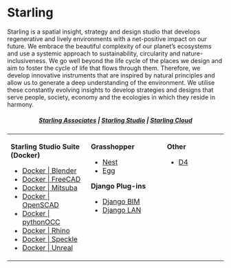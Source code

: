 # Starling

Starling is a spatial insight, strategy and design studio that develops regenerative and lively environments with a net-positive impact on our future. We embrace the beautiful complexity of our planet’s ecosystems and use a systemic approach to sustainability, circularity and nature-inclusiveness. We go well beyond the life cycle of the places we design and aim to foster the cycle of life that flows through them. Therefore, we develop innovative instruments that are inspired by natural principles and allow us to generate a deep understanding of the environment. We utilise these constantly evolving insights to develop strategies and designs that serve people, society, economy and the ecologies in which they reside in harmony.

<div align="center">

##### [Starling Associates](https://www.starling.associates/ "Starling Associates") | [Starling Studio](https://www.starling.studio/ "Starling Studio") | [Starling Cloud](https://www.starling.cloud/ "Starling Cloud")

</div>

<div align="center">
<table><tbody><tr><td valign="top">
<img width="300" height="1" />

**Starling Studio Suite (Docker)**

- [Docker | Blender](https://github.com/starling-cloud/docker-blender)
- [Docker | FreeCAD](https://github.com/starling-cloud/docker-freecad)
- [Docker | Mitsuba](https://github.com/starling-cloud/docker-mitsuba)
- [Docker | OpenSCAD](https://github.com/starling-cloud/docker-openscad)
- [Docker | pythonOCC](https://github.com/starling-cloud/docker-pythonocc)
- [Docker | Rhino](https://github.com/starling-cloud/docker-rhino)
- [Docker | Speckle](https://github.com/starling-cloud/docker-speckle)
- [Docker | Unreal](https://github.com/starling-cloud/docker-unreal)

</td><td valign="top">
<img width="300" height="1" />

**Grasshopper**

- [Nest](https://github.com/starling-cloud/nest)
- [Egg](https://github.com/starling-cloud/egg)

**Django Plug-ins**

- [Django BIM](https://github.com/starling-cloud/django-bim)
- [Django LAN](https://github.com/starling-cloud/django-lan)

</td><td valign="top">
<img width="300" height="1" />

**Other**

- [D4](https://github.com/starling-cloud/d4)

</td></tr></tbody></table>
</div>
